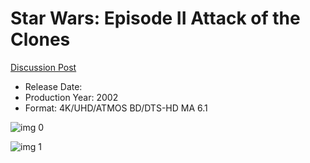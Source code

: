 # Star Wars: Episode II Attack of the Clones

[Discussion Post](https://www.avsforum.com/threads/bass-eq-for-filtered-movies.2995212/post-56904026)

* Release Date: 
* Production Year: 2002
* Format: 4K/UHD/ATMOS BD/DTS-HD MA 6.1

![img 0](https://i.imgur.com/pbKlZyG.jpg)

![img 1](https://i.imgur.com/uIXzjWD.jpg)

